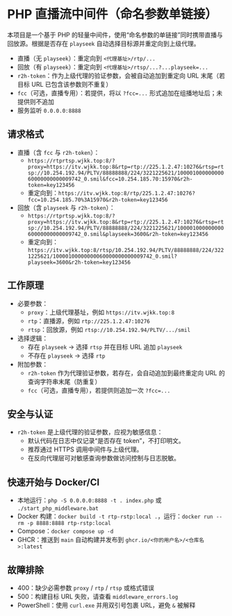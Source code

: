 # PHP 直播流中间件（命名参数单链接）

本项目是一个基于 PHP 的轻量中间件，使用“命名参数的单链接”同时携带直播与回放源。根据是否存在 `playseek` 自动选择目标源并重定向到上级代理。

- 直播（无 `playseek`）：重定向到 `<代理基址>/rtp/...`
- 回放（有 `playseek`）：重定向到 `<代理基址>/rtsp/...?...playseek=...`
- `r2h-token`：作为上级代理的验证参数，会被自动追加到重定向 URL 末尾（若目标 URL 已包含该参数则不重复）
- `fcc`（可选，直播专用）：若提供，将以 `?fcc=...` 形式追加在组播地址后；未提供则不追加
- 服务监听 `0.0.0.0:8888`

## 请求格式
- 直播（含 `fcc` 与 `r2h-token`）：
  - `https://rtprtsp.wjkk.top:8/?proxy=https://itv.wjkk.top:8&rtp=rtp://225.1.2.47:10276&rtsp=rtsp://10.254.192.94/PLTV/88888888/224/3221225621/10000100000000060000000000009742_0.smil&fcc=10.254.185.70:15970&r2h-token=key123456`
  - 重定向到：`https://itv.wjkk.top:8/rtp/225.1.2.47:10276?fcc=10.254.185.70%3A15970&r2h-token=key123456`
- 回放（含 `playseek` 与 `r2h-token`）：
  - `https://rtprtsp.wjkk.top:8/?proxy=https://itv.wjkk.top:8&rtp=rtp://225.1.2.47:10276&rtsp=rtsp://10.254.192.94/PLTV/88888888/224/3221225621/10000100000000060000000000009742_0.smil&playseek=3600&r2h-token=key123456`
  - 重定向到：`https://itv.wjkk.top:8/rtsp/10.254.192.94/PLTV/88888888/224/3221225621/10000100000000060000000000009742_0.smil?playseek=3600&r2h-token=key123456`

## 工作原理
- 必要参数：
  - `proxy`：上级代理基址，例如 `https://itv.wjkk.top:8`
  - `rtp`：直播源，例如 `rtp://225.1.2.47:10276`
  - `rtsp`：回放源，例如 `rtsp://10.254.192.94/PLTV/.../smil`
- 选择逻辑：
  - 存在 `playseek` → 选择 `rtsp` 并在目标 URL 追加 `playseek`
  - 不存在 `playseek` → 选择 `rtp`
- 附加参数：
  - `r2h-token` 作为代理验证参数，若存在，会自动追加到最终重定向 URL 的查询字符串末尾（防重复）
  - `fcc`（可选，直播专用），若提供则追加一次 `?fcc=...`

## 安全与认证
- `r2h-token` 是上级代理的验证参数，应视为敏感信息：
  - 默认代码在日志中仅记录“是否存在 token”，不打印明文。
  - 推荐通过 HTTPS 调用中间件与上级代理。
  - 在反向代理层可对敏感查询参数做访问控制与日志脱敏。

## 快速开始与 Docker/CI
- 本地运行：`php -S 0.0.0.0:8888 -t . index.php` 或 `./start_php_middleware.bat`
- Docker 构建：`docker build -t rtp-rstp:local .`，运行：`docker run --rm -p 8888:8888 rtp-rstp:local`
- Compose：`docker compose up -d`
- GHCR：推送到 `main` 自动构建并发布到 `ghcr.io/<你的用户名>/<仓库名>:latest`

## 故障排除
- 400：缺少必需参数 `proxy` / `rtp` / `rtsp` 或格式错误
- 500：构建目标 URL 失败，请查看 `middleware_errors.log`
- PowerShell：使用 `curl.exe` 并用双引号包裹 URL，避免 `&` 被解释